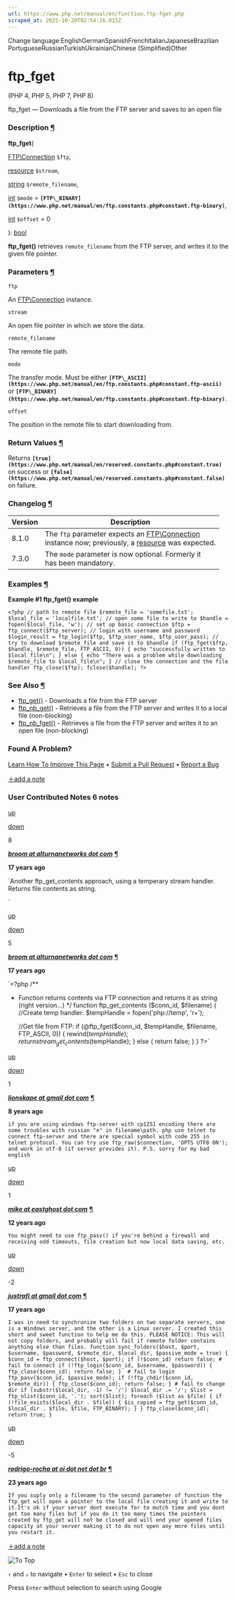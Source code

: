 ```yaml
---
url: https://www.php.net/manual/en/function.ftp-fget.php
scraped_at: 2025-10-20T02:54:16.015Z
---
```


Change language:EnglishGermanSpanishFrenchItalianJapaneseBrazilian PortugueseRussianTurkishUkrainianChinese (Simplified)Other

# ftp\_fget

(PHP 4, PHP 5, PHP 7, PHP 8)

ftp\_fget — Downloads a file from the FTP server and saves to an open file

### Description [¶](https://www.php.net/manual/en/function.ftp-fget.php\#refsect1-function.ftp-fget-description)

**ftp\_fget**(

[FTP\\Connection](https://www.php.net/manual/en/class.ftp-connection.php) `$ftp`,

[resource](https://www.php.net/manual/en/language.types.resource.php) `$stream`,

[string](https://www.php.net/manual/en/language.types.string.php) `$remote_filename`,

[int](https://www.php.net/manual/en/language.types.integer.php) `$mode` = **`[FTP\_BINARY](https://www.php.net/manual/en/ftp.constants.php#constant.ftp-binary)`**,

[int](https://www.php.net/manual/en/language.types.integer.php) `$offset` = 0

): [bool](https://www.php.net/manual/en/language.types.boolean.php)

**ftp\_fget()** retrieves `remote_filename`
from the FTP server, and writes it to the given file pointer.


### Parameters [¶](https://www.php.net/manual/en/function.ftp-fget.php\#refsect1-function.ftp-fget-parameters)

`ftp`

An [FTP\\Connection](https://www.php.net/manual/en/class.ftp-connection.php) instance.

`stream`

An open file pointer in which we store the data.


`remote_filename`

The remote file path.


`mode`

The transfer mode. Must be either **`[FTP\_ASCII](https://www.php.net/manual/en/ftp.constants.php#constant.ftp-ascii)`** or
**`[FTP\_BINARY](https://www.php.net/manual/en/ftp.constants.php#constant.ftp-binary)`**.


`offset`

The position in the remote file to start downloading from.


### Return Values [¶](https://www.php.net/manual/en/function.ftp-fget.php\#refsect1-function.ftp-fget-returnvalues)

Returns **`[true](https://www.php.net/manual/en/reserved.constants.php#constant.true)`** on success or **`[false](https://www.php.net/manual/en/reserved.constants.php#constant.false)`** on failure.


### Changelog [¶](https://www.php.net/manual/en/function.ftp-fget.php\#refsect1-function.ftp-fget-changelog)

| Version | Description |
| --- | --- |
| 8.1.0 | The `ftp` parameter expects an [FTP\\Connection](https://www.php.net/manual/en/class.ftp-connection.php)<br> instance now; previously, a [resource](https://www.php.net/manual/en/language.types.resource.php) was expected. |
| 7.3.0 | The `mode` parameter is now optional. Formerly it<br> has been mandatory. |

### Examples [¶](https://www.php.net/manual/en/function.ftp-fget.php\#refsect1-function.ftp-fget-examples)

**Example #1 **ftp\_fget()** example**

`<?php
// path to remote file
$remote_file = 'somefile.txt';
$local_file = 'localfile.txt';
// open some file to write to
$handle = fopen($local_file, 'w');
// set up basic connection
$ftp = ftp_connect($ftp_server);
// login with username and password
$login_result = ftp_login($ftp, $ftp_user_name, $ftp_user_pass);
// try to download $remote_file and save it to $handle
if (ftp_fget($ftp, $handle, $remote_file, FTP_ASCII, 0)) {
echo "successfully written to $local_file\n";
} else {
echo "There was a problem while downloading $remote_file to $local_file\n";
}
// close the connection and the file handler
ftp_close($ftp);
fclose($handle);
?>`

### See Also [¶](https://www.php.net/manual/en/function.ftp-fget.php\#refsect1-function.ftp-fget-seealso)

- [ftp\_get()](https://www.php.net/manual/en/function.ftp-get.php) \- Downloads a file from the FTP server
- [ftp\_nb\_get()](https://www.php.net/manual/en/function.ftp-nb-get.php) \- Retrieves a file from the FTP server and writes it to a local file (non-blocking)
- [ftp\_nb\_fget()](https://www.php.net/manual/en/function.ftp-nb-fget.php) \- Retrieves a file from the FTP server and writes it to an open file (non-blocking)

### Found A Problem?

[Learn How To Improve This Page](https://github.com/php/doc-base/blob/master/README.md "This will take you to our contribution guidelines on GitHub")
•
[Submit a Pull Request](https://github.com/php/doc-en/blob/master/reference/ftp/functions/ftp-fget.xml)
•
[Report a Bug](https://github.com/php/doc-en/issues/new?body=From%20manual%20page:%20https:%2F%2Fphp.net%2Ffunction.ftp-fget%0A%0A---)

[＋add a note](https://www.php.net/manual/add-note.php?sect=function.ftp-fget&repo=en&redirect=https://www.php.net/manual/en/function.ftp-fget.php)

### User Contributed Notes 6 notes

[up](https://www.php.net/manual/vote-note.php?id=86106&page=function.ftp-fget&vote=up "Vote up!")

[down](https://www.php.net/manual/vote-note.php?id=86106&page=function.ftp-fget&vote=down "Vote down!")

8


[**_broom at alturnanetworks dot com_**](https://www.php.net/manual/en/function.ftp-fget.php#86106) [¶](https://www.php.net/manual/en/function.ftp-fget.php#86106)

**17 years ago**

`Another ftp_get_contents approach, using a temperary stream handler. Returns file contents as string.
<?php
function ftp_get_contents ($conn_id, $filename,
//Create temp handler:
    $tempHandle = fopen('php://temp', 'r+');
//Get file from FTP assuming that it exists:
    ftp_fget($conn_id, $tempHandle, $filename, FTP_ASCII, 0));
    //Getting detailed stats to check filesize:
    $fstats = fstat($tempHandle);
    return fread($tempHandle, $fstats['size']);
}
?>`

[up](https://www.php.net/manual/vote-note.php?id=86107&page=function.ftp-fget&vote=up "Vote up!")

[down](https://www.php.net/manual/vote-note.php?id=86107&page=function.ftp-fget&vote=down "Vote down!")

5


[**_broom at alturnanetworks dot com_**](https://www.php.net/manual/en/function.ftp-fget.php#86107) [¶](https://www.php.net/manual/en/function.ftp-fget.php#86107)

**17 years ago**

`<?php
/**
* Function returns contents via FTP connection and returns it as string (right version...)
*/
function ftp_get_contents ($conn_id, $filename) {
    //Create temp handler:
    $tempHandle = fopen('php://temp', 'r+');

    //Get file from FTP:
    if (@ftp_fget($conn_id, $tempHandle, $filename, FTP_ASCII, 0)) {
        rewind($tempHandle);
        return stream_get_contents($tempHandle);
    } else {
        return false;
    }
}
?>`

[up](https://www.php.net/manual/vote-note.php?id=120599&page=function.ftp-fget&vote=up "Vote up!")

[down](https://www.php.net/manual/vote-note.php?id=120599&page=function.ftp-fget&vote=down "Vote down!")

1


[**_lionskape at gmail dot com_**](https://www.php.net/manual/en/function.ftp-fget.php#120599) [¶](https://www.php.net/manual/en/function.ftp-fget.php#120599)

**8 years ago**

`if you are using windows ftp-server with cp1251 encoding there are some troubles with russian "я" in filename\path.
php use telnet to connect ftp-server and there are special symbol with code 255 in telnet protocol. You can try use ftp_raw($connection, 'OPTS UTF8 ON'); and work in utf-8 (if server provides it).
P.S. sorry for my bad english`

[up](https://www.php.net/manual/vote-note.php?id=111548&page=function.ftp-fget&vote=up "Vote up!")

[down](https://www.php.net/manual/vote-note.php?id=111548&page=function.ftp-fget&vote=down "Vote down!")

1


[**_mike at eastghost dot com_**](https://www.php.net/manual/en/function.ftp-fget.php#111548) [¶](https://www.php.net/manual/en/function.ftp-fget.php#111548)

**12 years ago**

`You might need to use ftp_pasv() if you're behind a firewall and receiving odd timeouts, file creation but now local data saving, etc.`

[up](https://www.php.net/manual/vote-note.php?id=80912&page=function.ftp-fget&vote=up "Vote up!")

[down](https://www.php.net/manual/vote-note.php?id=80912&page=function.ftp-fget&vote=down "Vote down!")

 -2


[**_justrafi at gmail dot com_**](https://www.php.net/manual/en/function.ftp-fget.php#80912) [¶](https://www.php.net/manual/en/function.ftp-fget.php#80912)

**17 years ago**

`I was in need to synchronize two folders on two separate servers, one is a Windows server, and the other is a Linux server. I created this short and sweet function to help me do this. PLEASE NOTICE: This will not copy folders, and probably will fail if remote folder contains anything else than files.
function sync_folders($host, $port, $username, $password, $remote_dir, $local_dir, $passive_mode = true) {
    $conn_id = ftp_connect($host, $port);
    if (!$conn_id) return false; # fail to connect
    if (!ftp_login($conn_id, $username, $password)) { ftp_close($conn_id); return false; }  # fail to login
    ftp_pasv($conn_id, $passive_mode);
    if (!ftp_chdir($conn_id, $remote_dir)) { ftp_close($conn_id); return false; } # fail to change dir
    if (substr($local_dir, -1) != '/') $local_dir .= '/';
    $list = ftp_nlist($conn_id, '.');
    sort($list);
    foreach ($list as $file) {
        if (!file_exists($local_dir . $file)) {
            $is_copied = ftp_get($conn_id, $local_dir . $file, $file, FTP_BINARY);
        }
    }
    ftp_close($conn_id);
    return true;
}`

[up](https://www.php.net/manual/vote-note.php?id=24974&page=function.ftp-fget&vote=up "Vote up!")

[down](https://www.php.net/manual/vote-note.php?id=24974&page=function.ftp-fget&vote=down "Vote down!")

 -5


[**_rodrigo-rocha at oi dot net dot br_**](https://www.php.net/manual/en/function.ftp-fget.php#24974) [¶](https://www.php.net/manual/en/function.ftp-fget.php#24974)

**23 years ago**

`If you suply only a filename to the second parameter of function the ftp_get will open a pointer to the local file creating it and write to it.It's ok if your server dont execute for to mutch time and you dont get too many files but if you do it too many times the pointers created by ftp_get will not be closed and will end your opened files capacity at your server making it to do not open any more files until you restart it.`

[＋add a note](https://www.php.net/manual/add-note.php?sect=function.ftp-fget&repo=en&redirect=https://www.php.net/manual/en/function.ftp-fget.php)

![To Top](https://www.php.net/images/to-top@2x.png)

`↑` and `↓` to navigate •
`Enter` to select •
`Esc` to close


Press `Enter` without
selection to search using Google